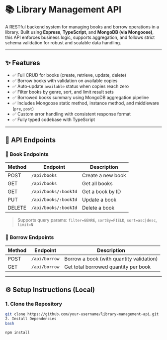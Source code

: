 # 📚 Library Management API

A RESTful backend system for managing books and borrow operations in a library. Built using **Express**, **TypeScript**, and **MongoDB (via Mongoose)**, this API enforces business logic, supports aggregation, and follows strict schema validation for robust and scalable data handling.

---

## ✨ Features

- ✅ Full CRUD for books (create, retrieve, update, delete)
- ✅ Borrow books with validation on available copies
- ✅ Auto-update `available` status when copies reach zero
- ✅ Filter books by genre, sort, and limit result sets
- ✅ Borrowed books summary using MongoDB aggregation pipeline
- ✅ Includes Mongoose static method, instance method, and middleware (`pre`, `post`)
- ✅ Custom error handling with consistent response format
- ✅ Fully typed codebase with TypeScript

---

## 🧪 API Endpoints

### 📘 Book Endpoints

| Method | Endpoint                | Description                     |
|--------|-------------------------|---------------------------------|
| POST   | `/api/books`            | Create a new book               |
| GET    | `/api/books`            | Get all books                   |
| GET    | `/api/books/:bookId`    | Get a book by ID                |
| PUT    | `/api/books/:bookId`    | Update a book                   |
| DELETE | `/api/books/:bookId`    | Delete a book                   |

> Supports query params: `filter=GENRE`, `sortBy=FIELD`, `sort=asc|desc`, `limit=N`

### 📖 Borrow Endpoints

| Method | Endpoint     | Description                              |
|--------|--------------|------------------------------------------|
| POST   | `/api/borrow`| Borrow a book (with quantity validation) |
| GET    | `/api/borrow`| Get total borrowed quantity per book     |

---

## ⚙️ Setup Instructions (Local)

### 1. Clone the Repository

```bash
git clone https://github.com/your-username/library-management-api.git
2. Install Dependencies
bash

npm install
